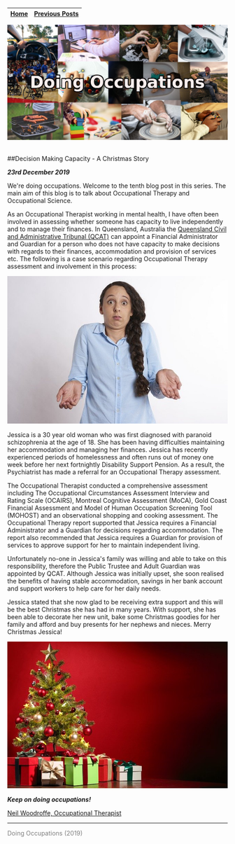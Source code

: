 
| [Home](index.html) | [Previous Posts](archive.html) |
| --------|--------|

<p align="center"><img src="img/doing_pic.jpg"></p>
<br>
##Decision Making Capacity - A Christmas Story

***23rd December 2019***

We're doing occupations. Welcome to the tenth blog post in this series. The main aim of this blog is to talk about Occupational Therapy and Occupational Science. 

As an Occupational Therapist working in mental health, I have often been involved in assessing whether someone has capacity to live independently and to manage their finances. In Queensland, Australia the [Queensland Civil and Administrative Tribunal (QCAT)](https://www.qcat.qld.gov.au/about-qcat) can appoint a Financial Administrator and Guardian for a person who does not have capacity to make decisions with regards to their finances, accommodation and provision of services etc. The following is a case scenario regarding Occupational Therapy assessment and involvement in this process:

 <p align="center"><img src="img/confused.jpg"></p>
 
Jessica is a 30 year old woman who was first diagnosed with paranoid schizophrenia at the age of 18. She has been having difficulties maintaining her accommodation and managing her finances. Jessica has recently experienced periods of homelessness and often runs out of money one week before her next fortnightly Disability Support Pension. As a result, the Psychiatrist has made a referral for an Occupational Therapy assessment.
 
The Occupational Therapist conducted a comprehensive assessment including The Occupational Circumstances Assessment Interview and Rating Scale (OCAIRS), Montreal Cognitive Assessment (MoCA), Gold Coast Financial Assessment and Model of Human Occupation Screening Tool (MOHOST) and an observational shopping and cooking assessment. The Occupational Therapy report supported that Jessica requires a Financial Administrator and a Guardian for decisions regarding accommodation. The report also recommended that Jessica requires a Guardian for provision of services to approve support for her to  maintain independent living.

Unfortunately no-one in Jessica's family was willing and able to take on this responsibility, therefore the Public Trustee and Adult Guardian was appointed by QCAT. Although Jessica was initially upset, she soon realised the benefits of having stable accommodation, savings in her bank account and support workers to help care for her daily needs. 

Jessica stated that she now glad to be receiving extra support and this will be the best Christmas she has had in many years. With support, she has been able to decorate her new unit, bake some Christmas goodies for her family and afford and buy presents for her nephews and nieces. Merry Christmas Jessica!

<p align="center"><img src="img/christmas.jpg"></p>
 
***Keep on doing occupations!***

[Neil Woodroffe, Occupational Therapist](archive/meet_neil.html)

***
<p style="color: grey;"> Doing Occupations (2019) </p>